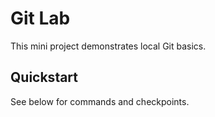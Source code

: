# Git Lab
This mini project demonstrates local Git basics.

## Quickstart
See below for commands and checkpoints.
